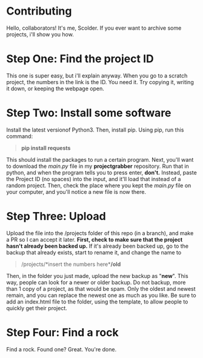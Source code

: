 # Contributing
Hello, collaborators! It's me, Scolder. If you ever want to archive some projects, i'll show you how.

# Step One: Find the project ID
This one is super easy, but i'll explain anyway. When you go to a scratch project, the numbers in the link is the ID. You need it. Try copying it, writing it down, or keeping the webpage open.
# Step Two: Install some software
Install the latest versionof Python3. Then, install pip. Using pip, run this command:

> **pip install requests**

This should install the packages to run a certain program. Next, you'll want to download the *main.py* file in my __projectgrabber__ repository. Run that in python, and when the program tells you to press enter, **don't.**
Instead, paste the Project ID (no spaces) into the input, and it'll load that instead of a random project. Then, check the place where you kept the *main.py* file on your computer, and you'll notice a new file is now there. 
# Step Three: Upload
Upload the file into the /projects folder of this repo (in a branch), and make a PR so I can accept it later.
**First, check to make sure that the project hasn't already been backed up.**
If it's already been backed up, go to the backup that already exists, start to rename it, and change the name to

> /projects/\*insert the numbers here\***/old**

Then, in the folder you just made, upload the new backup as "**new**". This way, people can look for a newer or older backup. Do not backup, more than 1 copy of a project, as that would be spam. Only the oldest and newest remain, and you can replace the newest one as much as you like. Be sure to add an index.html file to the folder, using the template, to allow people to quickly get their project.

# Step Four: Find a rock
Find a rock. Found one? Great. You're done.
